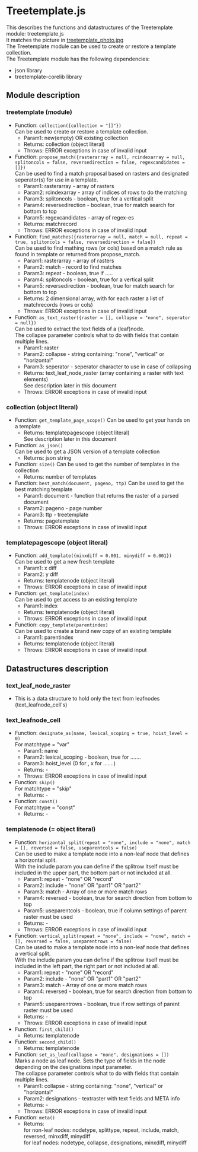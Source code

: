 Treetemplate.js
===============
This describes the functions and datastructures of the Treetemplate module: treetemplate.js  
It matches the picture in [treetemplate_photo.jpg](treetemplate_photo.jpg)  
The Treetemplate module can be used to create or restore a template collection.  
The Treetemplate module has the following dependencies:
- json library
- treetemplate-corelib library

## Module description

### treetemplate (module)
- Function: `collection({collection = "[]"})`    
    Can be used to create or restore a template collection.  
    - Param1:  new(empty) OR existing collection  
    - Returns: collection (object literal)
    - Throws:  ERROR exceptions in case of invalid input
- Function: `propose_match({rasterarray = null, rcindexarray = null, splitoncols = false, reversedirection = false, regexcandidates = []})`  
    Can be used to find a match proposal based on rasters and designated seperator(s) for use in a template.  
    - Param1:  rasterarray - array of rasters  
    - Param2:  rcindexarray - array of indices of rows to do the matching  
    - Param3:  splitoncols - boolean, true for a vertical split  
    - Param4:  reversedirection  - boolean, true for match search for bottom to top  
    - Param5:  regexcandidates - array of regex-es  
    - Returns: matchrecord  
    - Throws:  ERROR exceptions in case of invalid input  
- Function: `find_matches({rasterarray = null, match = null, repeat = true, splitoncols = false, reversedirection = false})`  
    Can be used to find mathing rows (or cols) based on a match rule as found in template or returned from propose_match.  
    - Param1:  rasterarray - array of rasters  
    - Param2:  match - record to find matches  
    - Param3:  repeat - boolean, true if .....  
    - Param4:  splitoncols - boolean, true for a vertical split  
    - Param5:  reversedirection  - boolean, true for match search for bottom to top  
    - Returns: 2 dimensional array, with for each raster a list of matchrecords (rows or cols)  
    - Throws:  ERROR exceptions in case of invalid input  
- Function: `as_text_raster({raster = [], collapse = "none", seperator = null})`  
    Can be used to extract the text fields of a (leaf)node.  
    The collapse parameter controls what to do with fields that contain multiple lines.  
    - Param1:  raster
    - Param2:  collapse - string containing: "none", "vertical" or "horizontal"     
    - Param3:  seperator - seperator character to use in case of collapsing
    - Returns: text_leaf_node_raster (array containing a raster with text elements)  
               See description later in this document
    - Throws:  ERROR exceptions in case of invalid input
  
### collection (object literal)
- Function: `get_template_page_scope()` 
    Can be used to get your hands on a template  
    - Returns: templatepagescope (object literal)   
               See description later in this document  
- Function: `as_json()`   
    Can be used to get a JSON version of a template collection  
    - Returns: json string
- Function: `size()` 
    Can be used to get the number of templates in the collection  
    - Returns: number of templates
- Function: `best_match(document, pageno, ttp)` 
    Can be used to get the best matching template  
    - Param1:  document - function that returns the raster of a parsed document
    - Param2:  pageno - page number
    - Param3:  ttp - treetemplate
    - Returns: pagetemplate
    - Throws:  ERROR exceptions in case of invalid input

### templatepagescope (object literal)
- Function: `add_template({minxdiff = 0.001, minydiff = 0.001})`    
    Can be used to get a new fresh template  
    - Param1:  x diff
    - Param2:  y diff
    - Returns: templatenode (object literal)
    - Throws:  ERROR exceptions in case of invalid input
- Function: `get_template(index)`  
    Can be used to get access to an existing template  
    - Param1:  index
    - Returns: templatenode (object literal)
    - Throws:  ERROR exceptions in case of invalid input
- Function: `copy_template(parentindex)`  
    Can be used to create a brand new copy of an existing template  
    - Param1:  parentindex
    - Returns: templatenode (object literal)
    - Throws:  ERROR exceptions in case of invalid input

    
## Datastructures description
    
### text_leaf_node_raster  
- This is a data structure to hold only the text from leafnodes (text_leafnode_cell's)

### text_leafnode_cell
- Function: `designate_as(name, lexical_scoping = true, hoist_level = 0)`   
    For matchtype = "var"
    - Param1:  name
    - Param2:  lexical_scoping - boolean, true for .......
    - Param3:  hoist_level (0 for , x for .......) 
    - Returns: -
    - Throws:  ERROR exceptions in case of invalid input
- Function: `skip()`   
    For matchtype = "skip"
    - Returns: -
- Function: `const()`  
    For matchtype = "const"
    - Returns: -

### templatenode (= object literal)

- Function: `horizontal_split(repeat = "none", include = "none", match = [], reversed = false, useparentcols = false)`   
    Can be used to make a template node into a non-leaf node that defines a horizontal split.  
    With the include param you can define if the splitrow itself must be included in the upper part, the bottom part or not included at all.       
    - Param1:  repeat - "none" OR "record"
    - Param2:  include - "none" OR "part1" OR "part2"  
    - Param3:  match - Array of one or more match rows
    - Param4:  reversed - boolean, true for search direction from bottom to top
    - Param5:  useparentcols - boolean, true if column settings of parent raster must be used  
    - Returns: -
    - Throws:  ERROR exceptions in case of invalid input
- Function: `vertical_split(repeat = "none", include = "none", match = [], reversed = false, useparentrows = false)`  
    Can be used to make a template node into a non-leaf node that defines a vertical split.  
    With the include param you can define if the splitrow itself must be included in the left part, the right part or not included at all.       
    - Param1:  repeat - "none" OR "record"
    - Param2:  include - "none" OR "part1" OR "part2"  
    - Param3:  match - Array of one or more match rows
    - Param4:  reversed - boolean, true for search direction from bottom to top
    - Param5:  useparentrows - boolean, true if row settings of parent raster must be used  
    - Returns: -
    - Throws:  ERROR exceptions in case of invalid input
- Function: `first_child()`  
    - Returns: templatenode
- Function: `second_child()`  
    - Returns: templatenode
- Function: `set_as_leaf(collapse = "none", designations = [])`  
    Marks a node as leaf node.
    Sets the type of fields in the node depending on the designations input parameter.   
    The collapse parameter controls what to do with fields that contain multiple lines.
    - Param1: collapse - string containing: "none", "vertical" or "horizontal"     
    - Param2: designations - textraster with text fields and META info
    - Returns: -
    - Throws:  ERROR exceptions in case of invalid input
- Function: `meta()`  
    - Returns:  
      for non-leaf nodes: nodetype, splittype, repeat, include, match, reversed, minxdiff, minydiff   
      for leaf nodes:     nodetype, collapse, designations, minxdiff, minydiff  
